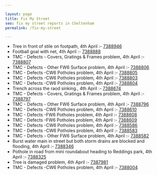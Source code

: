 ```yaml
---

layout: page
title: Fix My Street
seo: fix my street reports in Cheltenham
permalink: /fix-my-street

---
```


<!-- fix_marker starts -->

- Tree in front of stile on footpath, 4th April :- [7388946](https://www.fixmystreet.com/report/7388946)
- Football goal with net, 4th April :- [7388888](https://www.fixmystreet.com/report/7388888)
- TMC - Defects - Covers, Gratings & Frames problem, 4th April :- [7388807](https://www.fixmystreet.com/report/7388807)
- TMC - Defects - Other FW6  Surface problem, 4th April :- [7388806](https://www.fixmystreet.com/report/7388806)
- TMC - Defects -CW6 Potholes  problem, 4th April :- [7388805](https://www.fixmystreet.com/report/7388805)
- TMC - Defects -CW6 Potholes  problem, 4th April :- [7388803](https://www.fixmystreet.com/report/7388803)
- TMC - Defects -CW6 Potholes  problem, 4th April :- [7388804](https://www.fixmystreet.com/report/7388804)
- Trench across the raod sinking., 4th April :- [7388674](https://www.fixmystreet.com/report/7388674)
- TMC - Defects - Covers, Gratings & Frames problem, 4th April :- [7388797](https://www.fixmystreet.com/report/7388797)
- TMC - Defects - Other FW6  Surface problem, 4th April :- [7388796](https://www.fixmystreet.com/report/7388796)
- TMC - Defects -CW6 Potholes  problem, 4th April :- [7388610](https://www.fixmystreet.com/report/7388610)
- TMC - Defects -FW6 Potholes problem, 4th April :- [7388608](https://www.fixmystreet.com/report/7388608)
- TMC - Defects -FW6 Potholes problem, 4th April :- [7388609](https://www.fixmystreet.com/report/7388609)
- TMC - Defects -CW6 Potholes  problem, 4th April :- [7388586](https://www.fixmystreet.com/report/7388586)
- TMC - Defects -CW6 Potholes  problem, 4th April :- [7388583](https://www.fixmystreet.com/report/7388583)
- TMC - Defects - Other FW6  Surface problem, 4th April :- [7388582](https://www.fixmystreet.com/report/7388582)
- Burst water main in street but both storm drains are blocked and flooding, 4th April :- [7388346](https://www.fixmystreet.com/report/7388346)
- Pothole in road from mini roundabout heading to Reddings park, 4th April :- [7388325](https://www.fixmystreet.com/report/7388325)
- Tree is damaged problem, 4th April :- [7387981](https://www.fixmystreet.com/report/7387981)
- TMC - Defects -CW6 Potholes  problem, 4th April :- [7388004](https://www.fixmystreet.com/report/7388004)

<!-- fix_marker ends -->
